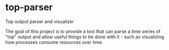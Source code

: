 # top-parser
Top output parser and visualizer

The goal of this project is to provide a tool that can parse a time series of "top" output and allow useful
things to be done with it - such as visualizing how processes consume resources over time.
